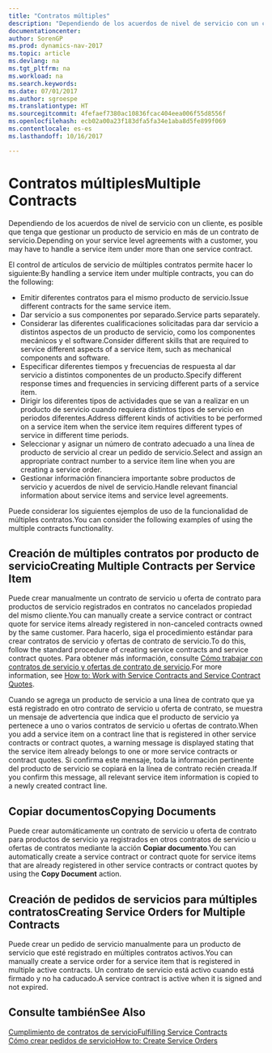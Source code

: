 ```yaml
---
title: "Contratos múltiples"
description: "Dependiendo de los acuerdos de nivel de servicio con un cliente, es posible que tenga que gestionar un producto de servicio en más de un contrato de servicio."
documentationcenter: 
author: SorenGP
ms.prod: dynamics-nav-2017
ms.topic: article
ms.devlang: na
ms.tgt_pltfrm: na
ms.workload: na
ms.search.keywords: 
ms.date: 07/01/2017
ms.author: sgroespe
ms.translationtype: HT
ms.sourcegitcommit: 4fefaef7380ac10836fcac404eea006f55d8556f
ms.openlocfilehash: ecb02a00a23f183dfa5fa34e1aba8d5fe899f069
ms.contentlocale: es-es
ms.lasthandoff: 10/16/2017

---
```

# <a name="multiple-contracts"></a><span data-ttu-id="f47c3-103">Contratos múltiples</span><span class="sxs-lookup"><span data-stu-id="f47c3-103">Multiple Contracts</span></span>
<span data-ttu-id="f47c3-104">Dependiendo de los acuerdos de nivel de servicio con un cliente, es posible que tenga que gestionar un producto de servicio en más de un contrato de servicio.</span><span class="sxs-lookup"><span data-stu-id="f47c3-104">Depending on your service level agreements with a customer, you may have to handle a service item under more than one service contract.</span></span>  
  
<span data-ttu-id="f47c3-105">El control de artículos de servicio de múltiples contratos permite hacer lo siguiente:</span><span class="sxs-lookup"><span data-stu-id="f47c3-105">By handling a service item under multiple contracts, you can do the following:</span></span>  
  
* <span data-ttu-id="f47c3-106">Emitir diferentes contratos para el mismo producto de servicio.</span><span class="sxs-lookup"><span data-stu-id="f47c3-106">Issue different contracts for the same service item.</span></span>  
* <span data-ttu-id="f47c3-107">Dar servicio a sus componentes por separado.</span><span class="sxs-lookup"><span data-stu-id="f47c3-107">Service parts separately.</span></span>  
* <span data-ttu-id="f47c3-108">Considerar las diferentes cualificaciones solicitadas para dar servicio a distintos aspectos de un producto de servicio, como los componentes mecánicos y el software.</span><span class="sxs-lookup"><span data-stu-id="f47c3-108">Consider different skills that are required to service different aspects of a service item, such as mechanical components and software.</span></span>  
* <span data-ttu-id="f47c3-109">Especificar diferentes tiempos y frecuencias de respuesta al dar servicio a distintos componentes de un producto.</span><span class="sxs-lookup"><span data-stu-id="f47c3-109">Specify different response times and frequencies in servicing different parts of a service item.</span></span>  
* <span data-ttu-id="f47c3-110">Dirigir los diferentes tipos de actividades que se van a realizar en un producto de servicio cuando requiera distintos tipos de servicio en periodos diferentes.</span><span class="sxs-lookup"><span data-stu-id="f47c3-110">Address different kinds of activities to be performed on a service item when the service item requires different types of service in different time periods.</span></span>  
* <span data-ttu-id="f47c3-111">Seleccionar y asignar un número de contrato adecuado a una línea de producto de servicio al crear un pedido de servicio.</span><span class="sxs-lookup"><span data-stu-id="f47c3-111">Select and assign an appropriate contract number to a service item line when you are creating a service order.</span></span>  
* <span data-ttu-id="f47c3-112">Gestionar información financiera importante sobre productos de servicio y acuerdos de nivel de servicio.</span><span class="sxs-lookup"><span data-stu-id="f47c3-112">Handle relevant financial information about service items and service level agreements.</span></span>  
  
<span data-ttu-id="f47c3-113">Puede considerar los siguientes ejemplos de uso de la funcionalidad de múltiples contratos.</span><span class="sxs-lookup"><span data-stu-id="f47c3-113">You can consider the following examples of using the multiple contracts functionality.</span></span>  
  
## <a name="creating-multiple-contracts-per-service-item"></a><span data-ttu-id="f47c3-114">Creación de múltiples contratos por producto de servicio</span><span class="sxs-lookup"><span data-stu-id="f47c3-114">Creating Multiple Contracts per Service Item</span></span>  
<span data-ttu-id="f47c3-115">Puede crear manualmente un contrato de servicio u oferta de contrato para productos de servicio registrados en contratos no cancelados propiedad del mismo cliente.</span><span class="sxs-lookup"><span data-stu-id="f47c3-115">You can manually create a service contract or contract quote for service items already registered in non-canceled contracts owned by the same customer.</span></span> <span data-ttu-id="f47c3-116">Para hacerlo, siga el procedimiento estándar para crear contratos de servicio y ofertas de contrato de servicio.</span><span class="sxs-lookup"><span data-stu-id="f47c3-116">To do this, follow the standard procedure of creating service contracts and service contract quotes.</span></span> <span data-ttu-id="f47c3-117">Para obtener más información, consulte [Cómo trabajar con contratos de servicio y ofertas de contrato de servicio](service-how-to-create-service-contracts-and-service-contract-quotes.md).</span><span class="sxs-lookup"><span data-stu-id="f47c3-117">For more information, see [How to: Work with Service Contracts and Service Contract Quotes](service-how-to-create-service-contracts-and-service-contract-quotes.md).</span></span>  
  
<span data-ttu-id="f47c3-118">Cuando se agrega un producto de servicio a una línea de contrato que ya está registrado en otro contrato de servicio u oferta de contrato, se muestra un mensaje de advertencia que indica que el producto de servicio ya pertenece a uno o varios contratos de servicio u ofertas de contrato.</span><span class="sxs-lookup"><span data-stu-id="f47c3-118">When you add a service item on a contract line that is registered in other service contracts or contract quotes, a warning message is displayed stating that the service item already belongs to one or more service contracts or contract quotes.</span></span> <span data-ttu-id="f47c3-119">Si confirma este mensaje, toda la información pertinente del producto de servicio se copiará en la línea de contrato recién creada.</span><span class="sxs-lookup"><span data-stu-id="f47c3-119">If you confirm this message, all relevant service item information is copied to a newly created contract line.</span></span>  
  
## <a name="copying-documents"></a><span data-ttu-id="f47c3-120">Copiar documentos</span><span class="sxs-lookup"><span data-stu-id="f47c3-120">Copying Documents</span></span>  
<span data-ttu-id="f47c3-121">Puede crear automáticamente un contrato de servicio u oferta de contrato para productos de servicio ya registrados en otros contratos de servicio u ofertas de contratos mediante la acción **Copiar documento**.</span><span class="sxs-lookup"><span data-stu-id="f47c3-121">You can automatically create a service contract or contract quote for service items that are already registered in other service contracts or contract quotes by using the **Copy Document** action.</span></span>  
  
## <a name="creating-service-orders-for-multiple-contracts"></a><span data-ttu-id="f47c3-122">Creación de pedidos de servicios para múltiples contratos</span><span class="sxs-lookup"><span data-stu-id="f47c3-122">Creating Service Orders for Multiple Contracts</span></span>  
<span data-ttu-id="f47c3-123">Puede crear un pedido de servicio manualmente para un producto de servicio que esté registrado en múltiples contratos activos.</span><span class="sxs-lookup"><span data-stu-id="f47c3-123">You can manually create a service order for a service item that is registered in multiple active contracts.</span></span> <span data-ttu-id="f47c3-124">Un contrato de servicio está activo cuando está firmado y no ha caducado.</span><span class="sxs-lookup"><span data-stu-id="f47c3-124">A service contract is active when it is signed and not expired.</span></span>  
  
## <a name="see-also"></a><span data-ttu-id="f47c3-125">Consulte también</span><span class="sxs-lookup"><span data-stu-id="f47c3-125">See Also</span></span>  
[<span data-ttu-id="f47c3-126">Cumplimiento de contratos de servicio</span><span class="sxs-lookup"><span data-stu-id="f47c3-126">Fulfilling Service Contracts</span></span>](service-fulfill-service-contracts.md)  
[<span data-ttu-id="f47c3-127">Cómo crear pedidos de servicio</span><span class="sxs-lookup"><span data-stu-id="f47c3-127">How to: Create Service Orders</span></span>](service-how-to-create-service-orders.md)  

